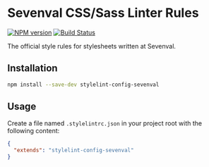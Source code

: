 # Sevenval CSS/Sass Linter Rules

[![NPM version](http://img.shields.io/npm/v/stylelint-config-sevenval.svg)](https://www.npmjs.org/package/stylelint-config-standard) [![Build Status](https://travis-ci.org/sevenval/stylelint-config-sevenval.svg?branch=master)](https://travis-ci.org/sevenval/stylelint-config-sevenval)

The official style rules for stylesheets written at Sevenval.

## Installation

```bash
npm install --save-dev stylelint-config-sevenval
```

## Usage

Create a file named `.stylelintrc.json` in your project root with the following
content:

```json
{
  "extends": "stylelint-config-sevenval"
}
```
